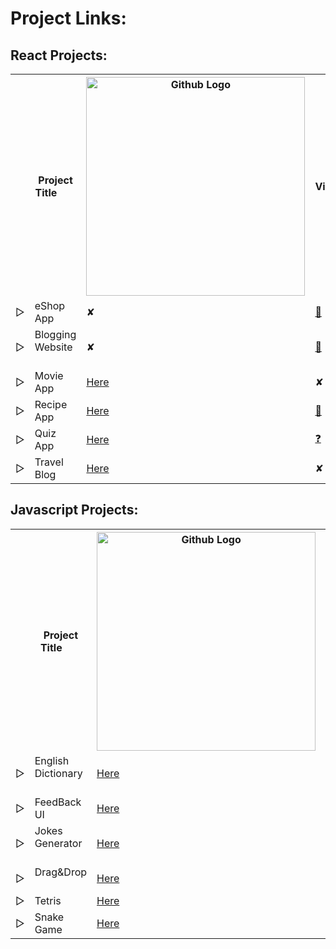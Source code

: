 # Project Links:

## React Projects: 

<table align="center">
      <tr>
        <th></th>
        <th>Project Title &nbsp;&nbsp;&nbsp;&nbsp;&nbsp;&nbsp;</th>
        <th>
         <img src="https://www.freeiconspng.com/uploads/github-logo-icon-5.png" width="350" alt=" Github Logo " />
        </th>
        <th>View</th>
      </tr>
      <tr>
        <td>▷</td>
        <td>eShop App &nbsp;&nbsp;&nbsp;&nbsp;&nbsp;&nbsp;</td>
        <td>✘ &nbsp;&nbsp;</td>
        <td><a href="https://eshop-replyr.web.app/"> 🛒</a></td>
      </tr>
      <tr>
        <td>▷</td>
        <td>Blogging Website &nbsp;&nbsp;&nbsp;&nbsp;&nbsp;&nbsp;</td>
        <td>✘ &nbsp;&nbsp;</td>
        <td><a href="https://replyre.github.io/blog/"> 📃</a></td>
      </tr>
      <tr>
        <td>▷</td>
        <td>Movie App &nbsp;&nbsp;&nbsp;&nbsp;&nbsp;&nbsp;</td>
        <td>
          <a href="https://github.com/replyre/Movie_App">Here</a> &nbsp;&nbsp;
        </td>
        <td>✘</td>
      </tr>
      <tr>
        <td>▷</td>
        <td>Recipe App &nbsp;&nbsp;&nbsp;&nbsp;&nbsp;&nbsp;</td>
        <td>
          <a href="https://github.com/replyre/Recipe_App">Here</a> &nbsp;&nbsp;
        </td>
        <td><a href="https://recipe-app-872e3.web.app/"> 🍳</a></td>
      </tr>
      <tr>
        <td>▷</td>
        <td>Quiz App &nbsp;&nbsp;&nbsp;&nbsp;&nbsp;&nbsp;</td>
        <td>
          <a href="https://github.com/replyre/React-Quiz-App">Here</a>
          &nbsp;&nbsp;
        </td>
        <td><a href="https://replyre.github.io/React-Quiz-App/"> ❓</a></td>
      </tr>
       <td>▷</td>
        <td>Travel Blog &nbsp;&nbsp;&nbsp;&nbsp;&nbsp;&nbsp;</td>
        <td>
          <a href="https://github.com/replyre/travelBlog">Here</a>
          &nbsp;&nbsp;
        </td>
        <td>✘</td>
      </tr>
    </table>

## Javascript Projects:

 <table>
      <tr>
        <th></th>
        <th>Project Title &nbsp;&nbsp;&nbsp;&nbsp;&nbsp;&nbsp;</th>
        <th>
          <img src="https://www.freeiconspng.com/uploads/github-logo-icon-5.png" width="350" alt=" Github Logo " />
        </th>
        <th>View</th>
      </tr>
      <tr>
        <td>▷</td>
        <td>English Dictionary &nbsp;&nbsp;&nbsp;&nbsp;&nbsp;&nbsp;</td>
        <td>
          <a href="https://github.com/replyre/Eng_Dictionary">Here</a>
          &nbsp;&nbsp;
        </td>
        <td><a href="https://replyre.github.io/Eng_Dictionary/"> 📓</a></td>
      </tr>
      <tr>
        <td>▷</td>
        <td>FeedBack UI &nbsp;&nbsp;&nbsp;&nbsp;&nbsp;&nbsp;</td>
        <td>
          <a href="https://replyre.github.io/Feedback_UI/">Here</a>
          &nbsp;&nbsp;
        </td>
        <td><a href="https://github.com/replyre/Feedback_UI"> 🔢</a></td>
      </tr>
      <tr>
        <td>▷</td>
        <td>Jokes Generator &nbsp;&nbsp;&nbsp;&nbsp;&nbsp;&nbsp;</td>
        <td>
          <a href="https://github.com/replyre/DadJokes">Here</a> &nbsp;&nbsp;
        </td>
        <td><a href="https://dadjokes-a0d8c.web.app/"> 🤣</a></td>
      </tr>
      <tr>
        <td>▷</td>
        <td>Drag&Drop &nbsp;&nbsp;&nbsp;&nbsp;&nbsp;&nbsp;</td>
        <td>
          <a href="https://github.com/replyre/DragDrop">Here</a> &nbsp;&nbsp;
        </td>
        <td><a href="https://replyre.github.io/DragDrop/"> ⮑</a></td>
      </tr>
      <tr>
        <td>▷</td>
        <td>Tetris &nbsp;&nbsp;&nbsp;&nbsp;&nbsp;&nbsp;</td>
        <td>
          <a href="https://github.com/replyre/tetris-game">Here</a> &nbsp;&nbsp;
        </td>
        <td><a href="https://replyre.github.io/tetris-game/">💠</a></td>
      </tr>
      <tr>
        <td>▷</td>
        <td>Snake Game &nbsp;&nbsp;&nbsp;&nbsp;&nbsp;&nbsp;</td>
        <td>
          <a href="https://github.com/replyre/snake-game">Here</a> &nbsp;&nbsp;
        </td>
        <td><a href="https://replyre.github.io/snake-game/">🐍</a></td>
      </tr>
    </table>

